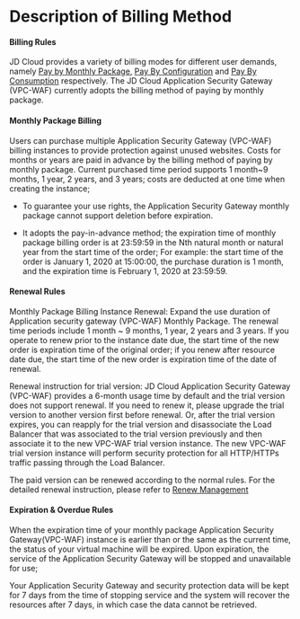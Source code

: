 # Description of Billing Method
#### Billing Rules

JD Cloud provides a variety of billing modes for different user demands, namely [Pay by Monthly Package](http://docs.jdcloud.com/cn/billing/subscription), [Pay By Configuration](http://docs.jdcloud.com/cn/billing/pay-as-you-go) and [Pay By Consumption](http://docs.jdcloud.com/cn/billing/pay-as-you-go) respectively. The JD Cloud Application Security Gateway (VPC-WAF) currently adopts the billing method of paying by monthly package.

#### Monthly Package Billing

Users can purchase multiple Application Security Gateway (VPC-WAF) billing instances to provide protection against unused websites. Costs for months or years are paid in advance by the billing method of paying by monthly package. Current purchased time period supports 1 month~9 months, 1 year, 2 years, and 3 years; costs are deducted at one time when creating the instance;

- To guarantee your use rights, the Application Security Gateway monthly package cannot support deletion before expiration.

- It adopts the pay-in-advance method; the expiration time of monthly package billing order is at 23:59:59 in the Nth natural month or natural year from the start time of the order;
  For example: the start time of the order is January 1, 2020 at 15:00:00, the purchase duration is 1 month, and the expiration time is February 1, 2020 at 23:59:59.


#### Renewal Rules

Monthly Package Billing Instance Renewal: Expand the use duration of Application security gateway (VPC-WAF) Monthly Package. The renewal time periods include 1 month ~ 9 months, 1 year, 2 years and 3 years. If you operate to renew prior to the instance date due, the start time of the new order is expiration time of the original order; if you renew after resource date due, the start time of the new order is expiration time of the date of renewal.

Renewal instruction for trial version: JD Cloud Application Security Gateway (VPC-WAF) provides a 6-month usage time by default and the trial version does not support renewal. If you need to renew it, please upgrade the trial version to another version first before renewal. Or, after the trial version expires, you can reapply for the trial version and disassociate the Load Balancer that was associated to the trial version previously and then associate it to the new VPC-WAF trial version instance. The new VPC-WAF trial version instance will perform security protection for all HTTP/HTTPs traffic passing through the Load Balancer.

The paid version can be renewed according to the normal rules. For the detailed renewal instruction, please refer to [Renew Management](https://docs.jdcloud.com/cn/online-buying/renew-management)


#### Expiration & Overdue Rules

When the expiration time of your monthly package Application Security Gateway(VPC-WAF) instance is earlier than or the same as the current time, the status of your virtual machine will be expired. Upon expiration, the service of the Application Security Gateway will be stopped and unavailable for use;

Your Application Security Gateway and security protection data will be kept for 7 days from the time of stopping service and the system will recover the resources after 7 days, in which case the data cannot be retrieved.
